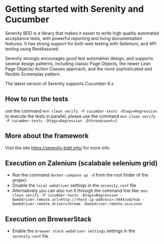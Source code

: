 # Getting started with Serenity and Cucumber

Serenity BDD is a library that makes it easier to write high quality automated acceptance tests, with powerful reporting and living documentation features. It has strong support for both web testing with Selenium, and API testing using RestAssured.

Serenity strongly encourages good test automation design, and supports several design patterns, including classic Page Objects, the newer Lean Page Objects/ Action Classes approach, and the more sophisticated and flexible Screenplay pattern.

The latest version of Serenity supports Cucumber 6.x.

## How to run the tests

use the command `mvn clean verify -P cucumber-tests -Dtags=Regression`
to execute the tests in parallel, please use the command `mvn clean verify -P cucumber-tests -Dtags=Regression -Dthreadcount=2`

## More about the framework

Visit the site https://serenity-bdd.info/ for more info

## Execution on Zalenium (scalabale selenium grid)

- Run the command `docker-compose up -d` from the root folder of the project
- Disable the `local webdriver` settings in the `serenity.conf` file
- Alternatively you can also run it through the command line like: `mvn clean verify -P cucumber-tests -Dtags=Regression -Dwebdriver.remote.url=http://<host-ip-address>:4444/wd/hub -Dwebdriver.remote.driver=chrome -Dwebdriver.remote.os=Linux`

## Execution on BrowserStack
- Enable the `browser stack webdriver settings` settings in the `serenity.conf` file